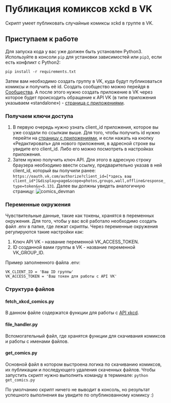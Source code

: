 # Публикация комиксов xckd в VK
Скрипт умеет публиковать случайные комиксы xckd в группе в VK.

## Приступаем к работе
Для запуска кода у вас уже должен быть установлен Python3.
Используйте в консоли `pip` для установки зависимостей или `pip3`, если есть конфликт с Python2:
```
pip install -r requirements.txt
```
 
Затем вам необходимо создать группу в VK, куда будут публиковаться комиксы и получить её id.
Создать сообщество можно перейдя в [Сообщества](https://vk.com/groups?tab=admin).
А после этого нужно создать приложение в VK через которое будет происходить обращение к API VK (в типе приложения указываем «standalone») - [страница с приложениями](https://vk.com/apps?act=manage).

### Получаем ключи доступа
1. В первую очередь нужно узнать client_id приложения, которое вы уже создали по ссылкам выше. Для того, чтобы получить id нужно перейти на [страницу с приложениями](https://vk.com/apps?act=manage), и если нажать на кнопку «Редактировать» для нового приложения, в адресной строке вы увидите его client_id. Либо его можно посмотреть в настройках приложения.
1. Затем нужно получить ключ API. Для этого в адресную строку браузера необходимо ввести ссылку, предварительно указав в ней client_id, который вы получили ранее: ```https://oauth.vk.com/authorize?client_id=[*здесь ваш client_id*]&display=page&scope=photos,groups,wall,offline&response_type=token&v=5.131```.
Далее вы должны увидеть аналогичную страницу:
![comics_devman](https://user-images.githubusercontent.com/42252541/148439319-5bba535f-63b7-443c-b9d4-a6a7df90835d.png)

### Переменные окружения
Чувствительные данные, такие как токены, хранятся в переменных окружения. Для того, чтобы у вас всё работало необходимо создать файл .env в папке, где лежат скрипты. Через переменные окружения регулируются такие настройки как:
1. Ключ API VK - название переменной VK_ACCESS_TOKEN.
1. ID созданной вами группы в VK - название переменной VK_GROUP_ID.

Пример заполненного файла .env:
```
VK_CLIENT_ID = 'Ваш ID группы'
VK_ACCESS_TOKEN = 'Ваш токен для работы с API VK'
```

### Структура файлов

#### fetch_xkcd_comics.py
В данном файле содержатся функции для работы с [API xkcd](https://xkcd.com/json.html).

#### file_handler.py
Вспомогательный файл, где хранятся функции для скачивания комиксов и работы с именами файлов.

#### get_comics.py
Основной файл в котором выстроена логика по скачиванию комиксов, их публикации и последующего удаления скаченных файлов.
Чтобы запустить скрипт нужно выполнить команду в терминале:
```python get_comics.py```

По умолчанию скрипт ничего не выводит в консоль, но результат успешного выполнения вы увидите по опубликованному комиксу :)


